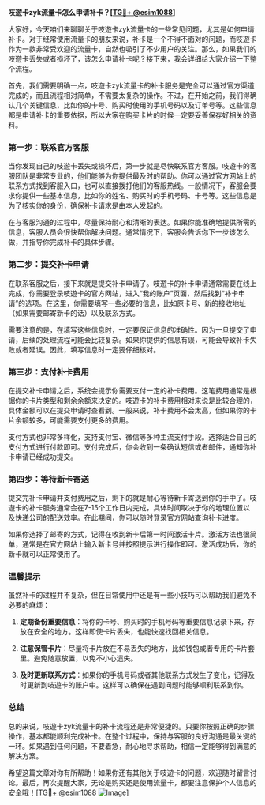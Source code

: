 **吱遊卡zyk流量卡怎么申请补卡？[[TG💪+ @esim1088](https://t.me/s/esim1088)]**

大家好，今天咱们来聊聊关于吱遊卡zyk流量卡的一些常见问题，尤其是如何申请补卡。对于经常使用流量卡的朋友来说，补卡是一个不得不面对的问题，而吱遊卡作为一款非常受欢迎的流量卡，自然也吸引了不少用户的关注。那么，如果我们的吱遊卡丢失或者损坏了，该怎么申请补卡呢？接下来，我会详细给大家介绍一下整个流程。

首先，我们需要明确一点，吱遊卡zyk流量卡的补卡服务是完全可以通过官方渠道完成的，而且流程相对简单，不需要太复杂的操作。不过，在开始之前，我们得确认几个关键信息，比如你的卡号、购买时使用的手机号码以及订单号等。这些信息都是申请补卡的重要依据，所以大家在购买卡片的时候一定要妥善保存好相关的资料。

### 第一步：联系官方客服

当你发现自己的吱遊卡丢失或损坏后，第一步就是尽快联系官方客服。吱遊卡的客服团队是非常专业的，他们能够为你提供最及时的帮助。你可以通过官方网站上的联系方式找到客服入口，也可以直接拨打他们的客服热线。一般情况下，客服会要求你提供一些基本信息，比如你的姓名、购买时的手机号码、卡号等。这些信息是为了核实你的身份，确保补卡请求是由本人发起的。

在与客服沟通的过程中，尽量保持耐心和清晰的表达。如果你能准确地提供所需的信息，客服人员会很快帮你解决问题。通常情况下，客服会告诉你下一步该怎么做，并指导你完成补卡的具体步骤。

### 第二步：提交补卡申请

在联系客服之后，接下来就是提交补卡申请了。吱遊卡的补卡申请通常需要在线上完成，你需要登录吱遊卡的官方网站，进入“我的账户”页面，然后找到“补卡申请”的选项。在这里，你需要填写一些必要的信息，比如原卡号、新的接收地址（如果需要邮寄新卡的话）以及联系方式。

需要注意的是，在填写这些信息时，一定要保证信息的准确性。因为一旦提交了申请，后续的处理流程可能会比较复杂。如果你提供的信息有误，可能会导致补卡失败或者延误。因此，填写信息时一定要仔细核对。

### 第三步：支付补卡费用

在提交补卡申请之后，系统会提示你需要支付一定的补卡费用。这笔费用通常是根据你的卡片类型和剩余余额来决定的。吱遊卡的补卡费用相对来说是比较合理的，具体金额可以在提交申请时查看到。一般来说，补卡费用不会太高，但如果你的卡片余额较多，可能需要支付更多的费用。

支付方式也非常多样化，支持支付宝、微信等多种主流支付手段。选择适合自己的支付方式进行付款即可。支付完成后，你会收到一条确认短信或者邮件，通知你补卡申请已经成功提交。

### 第四步：等待新卡寄送

提交完补卡申请并支付费用之后，剩下的就是耐心等待新卡寄送到你的手中了。吱遊卡的补卡服务通常会在7-15个工作日内完成，具体时间取决于你的地理位置以及快递公司的配送效率。在此期间，你可以随时登录官方网站查询补卡进度。

如果你选择了邮寄的方式，记得在收到新卡后第一时间激活卡片。激活方法也很简单，通常是在官方网站上输入新卡号并按照提示进行操作即可。激活成功后，你的新卡就可以正常使用了。

### 温馨提示

虽然补卡的过程并不复杂，但在日常使用中还是有一些小技巧可以帮助我们避免不必要的麻烦：

1. **定期备份重要信息**：将你的卡号、购买时的手机号码等重要信息记录下来，存放在安全的地方。这样即使卡片丢失，也能快速找回相关信息。
   
2. **注意保管卡片**：尽量将卡片放在不易丢失的地方，比如钱包或者专用的卡片套里。避免随意放置，以免不小心遗失。

3. **及时更新联系方式**：如果你的手机号码或者其他联系方式发生了变化，记得及时更新到吱遊卡的账户中。这样可以确保在遇到问题时能够顺利联系到你。

### 总结

总的来说，吱遊卡zyk流量卡的补卡流程还是非常便捷的。只要你按照正确的步骤操作，基本都能顺利完成补卡。在整个过程中，保持与客服的良好沟通是最关键的一环。如果遇到任何问题，不要着急，耐心地寻求帮助，相信一定能够得到满意的解决方案。

希望这篇文章对你有所帮助！如果你还有其他关于吱遊卡的问题，欢迎随时留言讨论。最后，再次提醒大家，无论是购买还是使用流量卡，都要注意保护个人信息的安全哦！[[TG💪+ @esim1088](https://t.me/s/esim1088) ![Image](https://i.postimg.cc/4NQfJmqS/Snipaste-2025-05-13-00-14-12.png)]